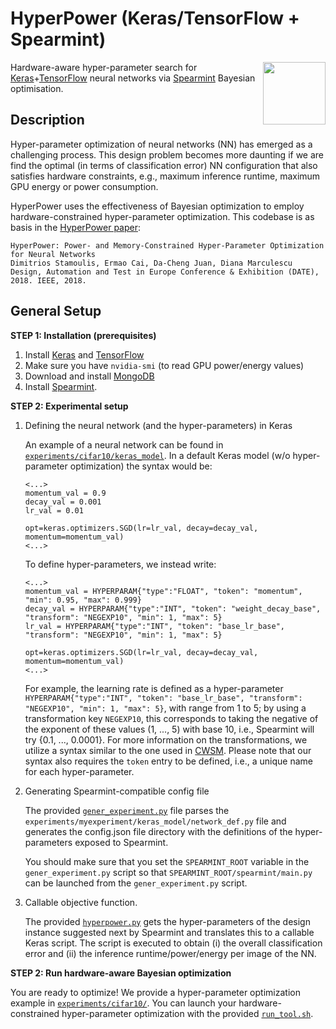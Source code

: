 HyperPower (Keras/TensorFlow + Spearmint)
===========================
<img align="right" src="http://users.ece.cmu.edu/~dstamoul/image/Picture4.png" width="100px"/>

Hardware-aware hyper-parameter search for [Keras](https://keras.io/)+[TensorFlow](https://www.tensorflow.org/) neural networks
via [Spearmint](https://github.com/HIPS/Spearmint) Bayesian optimisation.


Description
-----------

Hyper-parameter optimization of neural networks (NN) has emerged as a challenging process.
This design problem becomes more daunting if we are find the optimal (in terms of classification error)
NN configuration that also satisfies hardware constraints, e.g., maximum inference runtime,
maximum GPU energy or power consumption.

HyperPower uses the effectiveness of Bayesian optimization to employ
hardware-constrained hyper-parameter optimization. This codebase is as basis
in the [HyperPower paper](https://arxiv.org/abs/1712.02446):

```
HyperPower: Power- and Memory-Constrained Hyper-Parameter Optimization for Neural Networks
Dimitrios Stamoulis, Ermao Cai, Da-Cheng Juan, Diana Marculescu
Design, Automation and Test in Europe Conference & Exhibition (DATE), 2018. IEEE, 2018.
```

General Setup
-------------

**STEP 1: Installation (prerequisites)**

1. Install [Keras](https://keras.io/) and [TensorFlow](https://www.tensorflow.org/)
2. Make sure you have `nvidia-smi` (to read GPU power/energy values)
3. Download and install [MongoDB](https://www.mongodb.org/)
4. Install [Spearmint](https://github.com/HIPS/Spearmint).

**STEP 2: Experimental setup**

1. Defining the neural network (and the hyper-parameters) in Keras

    An example of a neural network can be found in [`experiments/cifar10/keras_model`](experiments/cifar10/keras_model/network_def.py).
    In a default Keras model (w/o hyper-parameter optimization) the syntax would be:
    ```
    <...>
    momentum_val = 0.9
    decay_val = 0.001
    lr_val = 0.01

    opt=keras.optimizers.SGD(lr=lr_val, decay=decay_val, momentum=momentum_val)
    <...>
    ```

    To define hyper-parameters, we instead write:

    ```
    <...>
    momentum_val = HYPERPARAM{"type":"FLOAT", "token": "momentum", "min": 0.95, "max": 0.999}
    decay_val = HYPERPARAM{"type":"INT", "token": "weight_decay_base", "transform": "NEGEXP10", "min": 1, "max": 5}
    lr_val = HYPERPARAM{"type":"INT", "token": "base_lr_base", "transform": "NEGEXP10", "min": 1, "max": 5}

    opt=keras.optimizers.SGD(lr=lr_val, decay=decay_val, momentum=momentum_val)
    <...>
    ```

    For example, the learning rate is defined as a hyper-parameter `HYPERPARAM{"type":"INT", "token": "base_lr_base", "transform": "NEGEXP10", "min": 1, "max": 5}`,
    with range from 1 to 5; by using a transformation key `NEGEXP10`, this corresponds to taking the negative of the exponent of these values (1, ..., 5) with base 10,
    i.e., Spearmint will try {0.1, ..., 0.0001}. For more information on the transformations, we utilize a syntax similar to the one used in [CWSM](https://github.com/kuz/caffe-with-spearmint).
    Please note that our syntax also requires the `token` entry to be defined, i.e., a unique name for each hyper-parameter.


2. Generating Spearmint-compatible config file

    The provided [`gener_experiment.py`](gener_experiment.py) file parses the `experiments/myexperiment/keras_model/network_def.py`
    file and generates the config.json file directory with the definitions of the hyper-parameters exposed to Spearmint.

    You should make sure that you set the `SPEARMINT_ROOT` variable in the `gener_experiment.py` script so that
    `SPEARMINT_ROOT/spearmint/main.py` can be launched from the `gener_experiment.py` script.


3. Callable objective function.

    The provided [`hyperpower.py`](hyperpower.py) gets the hyper-parameters of the design instance suggested next by Spearmint
    and translates this to a callable Keras script. The script is executed to obtain (i) the overall classification error
    and (ii) the inference runtime/power/energy per image of the NN.


**STEP 2: Run hardware-aware Bayesian optimization**

You are ready to optimize! We provide a hyper-parameter optimization example
in [`experiments/cifar10/`](experiments/cifar10/). You can launch your hardware-constrained
hyper-parameter optimization with the provided [`run_tool.sh`](run_tool.sh).


